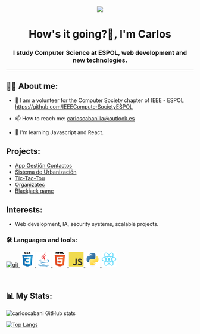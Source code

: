 <div id="header" align="center">
  <img src="https://media.giphy.com/media/v1.Y2lkPTc5MGI3NjExcGs2Nnk1NmhqcGloOTU0ODlxa3FkeXAyZjk5MWVra3VyYWg0eXZ4aCZlcD12MV9naWZzX3NlYXJjaCZjdD1n/L8K62iTDkzGX6/giphy.gif" width="200" />
  <h1 align="center">How's it going?👋, I'm Carlos</h1>
  <h3 align="center"> I study Computer Science at ESPOL, web development and new technologies.</h3>
</div>
  
---

## 👨‍💻 About me: 

- 🏫 I am a volunteer for the Computer Society chapter of IEEE - ESPOL https://github.com/IEEEComputerSocietyESPOL

- 📫 How to reach me: carloscabanilla@outlook.es

- 🌱 I'm learning Javascript and React. 


## Projects: 
* [App Gestión Contactos](https://github.com/carloscabani/ProyectoEstructuras)
* [Sistema de Urbanización](https://github.com/carloscabani/SistemaUrbanizacion)
* [Tic-Tac-Tou](https://github.com/Sebaescu/Proyecto2PED)
* [Organizatec](https://github.com/carloscabani/BuenosMuchachos)
* [Blackjack game](https://github.com/carloscabani/Blackjack-game)


## Interests:
* Web development, IA, security systems, scalable projects.

<div align="left">
  <h3>🛠️ Languages and tools:</h3>
</div>

<p align="left">
  <a href="https://git-scm.com/" target="_blank" rel="noreferrer">
    <img src="https://www.vectorlogo.zone/logos/git-scm/git-scm-icon.svg" alt="git" width="40" height="40"/>
  </a>
  <a href="https://www.w3schools.com/css/" target="_blank" rel="noreferrer">
    <img src="https://raw.githubusercontent.com/devicons/devicon/master/icons/css3/css3-original-wordmark.svg" alt="css3" width="40" height="40"/>
  </a>
  <a href="https://www.java.com" target="_blank" rel="noreferrer">
    <img src="https://raw.githubusercontent.com/devicons/devicon/master/icons/java/java-original.svg" alt="java" width="40" height="40"/>
  </a>
  <a href="https://www.w3.org/html/" target="_blank" rel="noreferrer">
    <img src="https://raw.githubusercontent.com/devicons/devicon/master/icons/html5/html5-original-wordmark.svg" alt="html5" width="40" height="40"/>
  </a>
  <a href="https://developer.mozilla.org/en-US/docs/Web/JavaScript" target="_blank" rel="noreferrer">
    <img src="https://raw.githubusercontent.com/devicons/devicon/master/icons/javascript/javascript-original.svg" alt="javascript" width="40" height="40"/>
  </a>
  <a href="https://www.python.org" target="_blank" rel="noreferrer">
    <img src="https://raw.githubusercontent.com/devicons/devicon/master/icons/python/python-original.svg" alt="python" width="40" height="40"/>
  </a>
  <a href="https://react.dev" target="_blank" rel="noreferrer">
    <img src="https://raw.githubusercontent.com/devicons/devicon/master/icons/react/react-original.svg" alt="react" width="40" height="40"/>
  </a>
</p>
<br/>


## 📊 My Stats:


![carloscabani GitHub stats](https://github-readme-stats.vercel.app/api?username=carloscabani&show_icons=true&theme=radical) 


[![Top Langs](https://github-readme-stats.vercel.app/api/top-langs/?username=carloscabani&theme=tokyonight)](https://github.com/carloscabani/github-readme-stats) 

